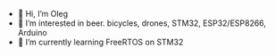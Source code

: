- 👋 Hi, I’m Oleg
- 👀 I’m interested in beer. bicycles, drones, STM32, ESP32/ESP8266, Arduino
- 🌱 I’m currently learning FreeRTOS on STM32
<!--- 
- 💞️ I’m looking to collaborate on ...
- 📫 How to reach me ...
--->
<!---
oleg-sin/oleg-sin is a ✨ special ✨ repository because its `README.md` (this file) appears on your GitHub profile.
You can click the Preview link to take a look at your changes.
--->

